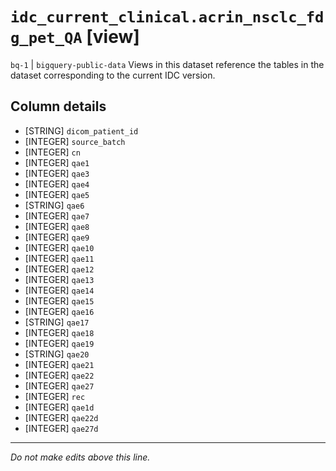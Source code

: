 # `idc_current_clinical.acrin_nsclc_fdg_pet_QA` [view]
`bq-1` | `bigquery-public-data`
Views in this dataset reference the tables in the dataset corresponding to the current IDC version.

## Column details
* [STRING]    `dicom_patient_id`
* [INTEGER]   `source_batch`
* [INTEGER]   `cn`
* [INTEGER]   `qae1`
* [INTEGER]   `qae3`
* [INTEGER]   `qae4`
* [INTEGER]   `qae5`
* [STRING]    `qae6`
* [INTEGER]   `qae7`
* [INTEGER]   `qae8`
* [INTEGER]   `qae9`
* [INTEGER]   `qae10`
* [INTEGER]   `qae11`
* [INTEGER]   `qae12`
* [INTEGER]   `qae13`
* [INTEGER]   `qae14`
* [INTEGER]   `qae15`
* [INTEGER]   `qae16`
* [STRING]    `qae17`
* [INTEGER]   `qae18`
* [INTEGER]   `qae19`
* [STRING]    `qae20`
* [INTEGER]   `qae21`
* [INTEGER]   `qae22`
* [INTEGER]   `qae27`
* [INTEGER]   `rec`
* [INTEGER]   `qae1d`
* [INTEGER]   `qae22d`
* [INTEGER]   `qae27d`

-------------------------------------------------------------------------------
*Do not make edits above this line.*
